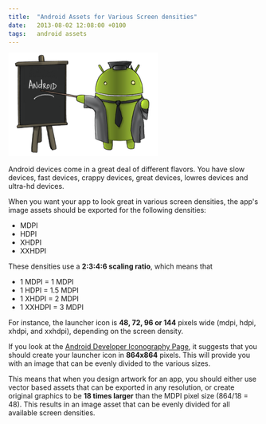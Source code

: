 ```yaml
---
title:  "Android Assets for Various Screen densities"
date: 	2013-08-02 12:08:00 +0100
tags: 	android assets
---
```



![Counter](/assets/blog/2013-08-05-android.png)


Android devices come in a great deal of different flavors. You have slow devices,
fast devices, crappy devices, great devices, lowres devices and ultra-hd devices.

When you want your app to look great in various screen densities, the app's image
assets should be exported for the following densities:

* MDPI
* HDPI
* XHDPI
* XXHDPI

These densities use a **2:3:4:6 scaling ratio**, which means that

* 1 MDPI = 1 MDPI
* 1 HDPI = 1.5 MDPI
* 1 XHDPI = 2 MDPI
* 1 XXHDPI = 3 MDPI

For instance, the launcher icon is **48, 72, 96 or 144** pixels wide (mdpi, hdpi,
xhdpi, and xxhdpi), depending on the screen density.

If you look at the [Android Developer Iconography Page](http://developer.android.com/design/style/iconography.html),
it suggests that you should create your launcher icon in **864x864** pixels. This
will provide you with an image that can be evenly divided to the various sizes.

This means that when you design artwork for an app, you should either use vector
based assets that can be exported in any resolution, or create original graphics
to be **18 times larger** than the MDPI pixel size (864/18 = 48). This results in
an image asset that can be evenly divided for all available screen densities.